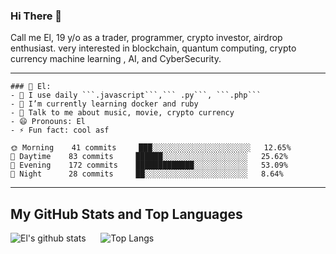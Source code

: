 ### Hi There 🦖
Call me El, 19 y/o as a trader, programmer, crypto investor, airdrop enthusiast.
very interested in blockchain, quantum computing, crypto currency machine learning , AI, and CyberSecurity.
</p>

<hr>

```
### 🤵 El:
- 🤔 I use daily ```.javascript```,``` .py```, ```.php```
- 🌱 I’m currently learning docker and ruby
- 💬 Talk to me about music, movie, crypto currency
- 😄 Pronouns: El
- ⚡ Fun fact: cool asf

```
```text
🌞 Morning    41 commits     ███░░░░░░░░░░░░░░░░░░░░░░   12.65% 
🌆 Daytime    83 commits     ██████░░░░░░░░░░░░░░░░░░░   25.62% 
🌃 Evening    172 commits    █████████████░░░░░░░░░░░░   53.09% 
🌙 Night      28 commits     ██░░░░░░░░░░░░░░░░░░░░░░░   8.64%

```
</p>

<hr>

## My GitHub Stats and Top Languages
![El's github stats](https://github-readme-stats.vercel.app/api?username=fachryotosaka&show_icons=true&theme=tokyonight)&nbsp;&nbsp;&nbsp;&nbsp;&nbsp;
![Top Langs](https://github-readme-stats.vercel.app/api/top-langs/?username=fachryotosaka&layout=donut&theme=tokyonight&show_icons=true)



